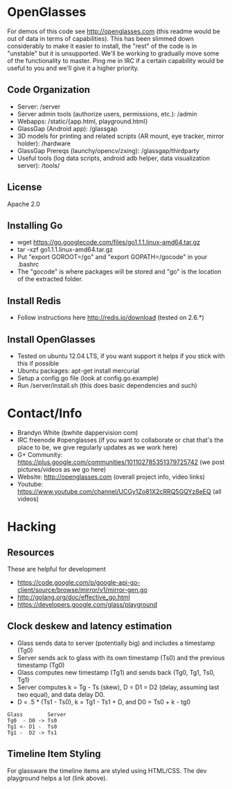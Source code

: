 OpenGlasses
===========

For demos of this code see http://openglasses.com (this readme would be out of data in terms of capabilities).  This has been slimmed down considerably to make it easier to install, the "rest" of the code is in "unstable" but it is unsupported.  We'll be working to gradually move some of the functionality to master.  Ping me in IRC if a certain capability would be useful to you and we'll give it a higher priority.

Code Organization
-----------------

* Server: /server
* Server admin tools (authorize users, permissions, etc.): /admin
* Webapps: /static/{app.html, playground.html}
* GlassGap (Android app): /glassgap
* 3D models for printing and related scripts (AR mount, eye tracker, mirror holder): /hardware
* GlassGap Prereqs (launchy/opencv/zxing): /glassgap/thirdparty
* Useful tools (log data scripts, android adb helper, data visualization server): /tools/

License
-------
Apache 2.0

Installing Go
-----------------------------
* wget https://go.googlecode.com/files/go1.1.1.linux-amd64.tar.gz
* tar -xzf go1.1.1.linux-amd64.tar.gz
* Put "export GOROOT=<yourpath>/go" and "export GOPATH=<yourpath>/gocode" in your .bashrc
* The "gocode" is where packages will be stored and "go" is the location of the extracted folder.

Install Redis
------------------
* Follow instructions here http://redis.io/download (tested on 2.6.*)

Install OpenGlasses
------------------

* Tested on ubuntu 12.04 LTS, if you want support it helps if you stick with this if possible
* Ubuntu packages: apt-get install mercurial
* Setup a config.go file (look at config.go.example)
* Run /server/install.sh (this does basic dependencies and such)

Contact/Info
============

* Brandyn White (bwhite dappervision com)
* IRC freenode #openglasses (if you want to collaborate or chat that's the place to be, we give regularly updates as we work here)
* G+ Community: https://plus.google.com/communities/101102785351379725742 (we post pictures/videos as we go here)
* Website: http://openglasses.com (overall project info, video links)
* Youtube: https://www.youtube.com/channel/UCGy1Zo81X2cRRQ5GQYz8eEQ (all videos)

Hacking
=======

Resources
---------
These are helpful for development

* https://code.google.com/p/google-api-go-client/source/browse/mirror/v1/mirror-gen.go
* http://golang.org/doc/effective_go.html
* https://developers.google.com/glass/playground


Clock deskew and latency estimation
-----------------------------------
* Glass sends data to server (potentially big) and includes a timestamp (Tg0)
* Server sends ack to glass with its own timestamp (Ts0) and the previous timestamp (Tg0)
* Glass computes new timestamp (Tg1) and sends back (Tg0, Tg1, Ts0, Tg1)
* Server computes k = Tg - Ts (skew), D = D1 = D2  (delay, assuming last two equal), and data delay D0.
* D = .5 * (Ts1 - Ts0), k = Tg1 - Ts1 + D, and D0 = Ts0 + k - tg0

```
Glass        Server
Tg0  - D0 -> Ts0
Tg1 <- D1 -  Ts0
Tg1 -  D2 -> Ts1
```

Timeline Item Styling
---------------------

For glassware the timeline items are styled using HTML/CSS.  The dev playground helps a lot (link above).

